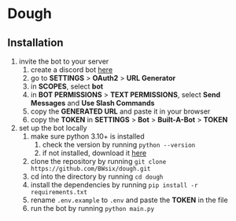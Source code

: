 # Dough

## Installation

1. invite the bot to your server
   1. create a discord bot [here](https://discord.com/developers/applications)
   2. go to **SETTINGS** > **OAuth2** > **URL Generator**
   3. in **SCOPES**, select **bot**
   4. in **BOT PERMISSIONS** > **TEXT PERMISSIONS**, select **Send Messages** and **Use Slash Commands**
   5. copy the **GENERATED URL** and paste it in your browser
   6. copy the **TOKEN** in **SETTINGS** > **Bot** > **Built-A-Bot** > **TOKEN**
1. set up the bot locally
   1. make sure python 3.10+ is installed
      1. check the version by running `python --version`
      2. if not installed, download it [here](https://www.python.org/downloads/)
   2. clone the repository by running `git clone https://github.com/BWsix/dough.git`
   3. cd into the directory by running `cd dough`
   4. install the dependencies by running `pip install -r requirements.txt`
   5. rename `.env.example` to `.env` and paste the **TOKEN** in the file
   6. run the bot by running `python main.py`
